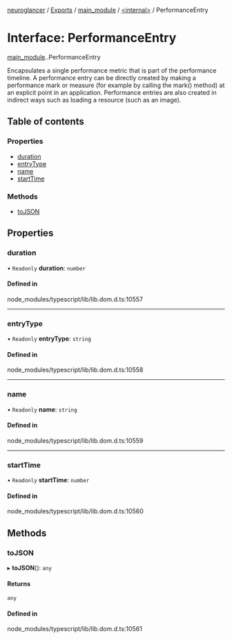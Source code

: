 [neuroglancer](../README.md) / [Exports](../modules.md) / [main\_module](../modules/main_module.md) / [<internal\>](../modules/main_module._internal_.md) / PerformanceEntry

# Interface: PerformanceEntry

[main_module](../modules/main_module.md).[<internal>](../modules/main_module._internal_.md).PerformanceEntry

Encapsulates a single performance metric that is part of the performance timeline. A performance entry can be directly created by making a performance mark or measure (for example by calling the mark() method) at an explicit point in an application. Performance entries are also created in indirect ways such as loading a resource (such as an image).

## Table of contents

### Properties

- [duration](main_module._internal_.PerformanceEntry.md#duration)
- [entryType](main_module._internal_.PerformanceEntry.md#entrytype)
- [name](main_module._internal_.PerformanceEntry.md#name)
- [startTime](main_module._internal_.PerformanceEntry.md#starttime)

### Methods

- [toJSON](main_module._internal_.PerformanceEntry.md#tojson)

## Properties

### duration

• `Readonly` **duration**: `number`

#### Defined in

node_modules/typescript/lib/lib.dom.d.ts:10557

___

### entryType

• `Readonly` **entryType**: `string`

#### Defined in

node_modules/typescript/lib/lib.dom.d.ts:10558

___

### name

• `Readonly` **name**: `string`

#### Defined in

node_modules/typescript/lib/lib.dom.d.ts:10559

___

### startTime

• `Readonly` **startTime**: `number`

#### Defined in

node_modules/typescript/lib/lib.dom.d.ts:10560

## Methods

### toJSON

▸ **toJSON**(): `any`

#### Returns

`any`

#### Defined in

node_modules/typescript/lib/lib.dom.d.ts:10561
